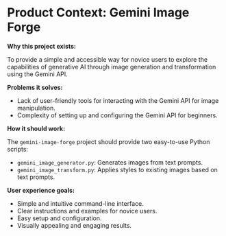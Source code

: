 # Product Context: Gemini Image Forge

**Why this project exists:**

To provide a simple and accessible way for novice users to explore the capabilities of generative AI through image generation and transformation using the Gemini API.

**Problems it solves:**

*   Lack of user-friendly tools for interacting with the Gemini API for image manipulation.
*   Complexity of setting up and configuring the Gemini API for beginners.

**How it should work:**

The `gemini-image-forge` project should provide two easy-to-use Python scripts:

*   `gemini_image_generator.py`: Generates images from text prompts.
*   `gemini_image_transform.py`: Applies styles to existing images based on text prompts.

**User experience goals:**

*   Simple and intuitive command-line interface.
*   Clear instructions and examples for novice users.
*   Easy setup and configuration.
*   Visually appealing and engaging results.
